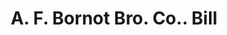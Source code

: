 ---
doi: 10.7916/D8J11FBK
date_other: '1922'
date_other_textual: '1922'
form: printed ephemera
genre:
- Invoices
name:
- A. F. Bornot Bro. Co.
object_in_context_url: https://biggert.cul.columbia.edu/items/view/ave_biggert_01384
subject_hierarchical_geographic:
- Philadelphia, Pennsylvania, United States
subject_name:
- A. F. Bornot Bro. Co.
title: A. F. Bornot Bro. Co.. Bill
sort_title: A. F. Bornot Bro. Co.. Bill
call_number: ave_biggert_01384
coordinates:
- 40.00944444444445,-75.13333333333334
pid: ave_biggert_01384
identifiers: ave_biggert_01384
thumbnail: https://derivativo-3.library.columbia.edu/iiif/2/ldpd:344696/full/!256,256/0/native.jpg
permalink: "/biggert/ave_biggert_01384/"
layout: iiif-image-page
---